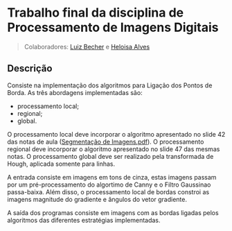 # Trabalho final da disciplina de Processamento de Imagens Digitais
>Colaboradores: [Luiz Becher](https://github.com/lbecher) e [Heloisa Alves](https://github.com/Helogizzy)

## Descrição
Consiste na implementação dos algoritmos para Ligação dos Pontos de Borda. As três abordagens implementadas são: 
- processamento local;
- regional;
- global.

O processamento local deve incorporar o algoritmo apresentado no slide 42 das notas de aula ([Segmentação de Imagens.pdf](https://www.inf.unioeste.br/~adair/PID/Notas%20Aula/Segmentacao%20de%20Imagens.pdf)). O processamento regional deve incorporar o algoritmo apresentado no slide 47 das mesmas notas. O processamento global deve ser realizado pela transformada de Hough, aplicada somente para linhas.

A entrada consiste em imagens em tons de cinza, estas imagens passam por um pré-processamento do algortimo de Canny e o Filtro Gaussinao passa-baixa. Além disso, o processamento local de bordas constroi as imagens magnitude do gradiente e ângulos do vetor gradiente.

A saída dos programas consiste em imagens com as bordas ligadas pelos algoritmos das diferentes estratégias implementadas.
